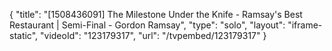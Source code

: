 {
    "title": "[1508436091] The Milestone Under the Knife - Ramsay's Best Restaurant | Semi-Final - Gordon Ramsay",
    "type": "solo",
    "layout": "iframe-static",
    "videoId": "123179317",
    "url": "\/tvpembed\/123179317"
}